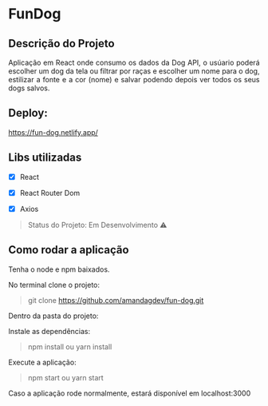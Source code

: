# FunDog

## Descrição do Projeto

<p align="justify">Aplicação em React onde consumo os dados da Dog API, o usúario poderá escolher um dog da tela ou filtrar por raças e escolher um nome para o dog, estilizar a fonte e a cor (nome) e salvar podendo depois ver todos os seus dogs salvos. </p>

## Deploy: 
https://fun-dog.netlify.app/

## Libs utilizadas 
- [X] React 
- [X] React Router Dom
- [X] Axios


> Status do Projeto: Em Desenvolvimento :warning:


## Como rodar a aplicação

Tenha o node e npm baixados.

No terminal clone o projeto:
> git clone https://github.com/amandagdev/fun-dog.git

Dentro da pasta do projeto:

Instale as dependências:
> npm install ou yarn install

Execute a aplicação:
> npm start ou yarn start

Caso a aplicação rode normalmente, estará disponível em localhost:3000





